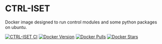 # CTRL-ISET
Docker image designed to run control modules and some python packages on ubuntu. 

[![CTRL-ISET CI](https://github.com/a-mhamdi/ctrl-iset/actions/workflows/docker-image.yml/badge.svg)](https://github.com/a-mhamdi/ctrl-iset/actions/workflows/docker-image.yml)
[![Docker Version](https://img.shields.io/docker/v/abmhamdi/ctrl-iset?sort=semver)](https://hub.docker.com/r/abmhamdi/ctrl-iset)
[![Docker Pulls](https://img.shields.io/docker/pulls/abmhamdi/ctrl-iset)](https://hub.docker.com/r/abmhamdi/ctrl-iset)
[![Docker Stars](https://img.shields.io/docker/stars/abmhamdi/ctrl-iset)](https://hub.docker.com/r/abmhamdi/ctrl-iset)

